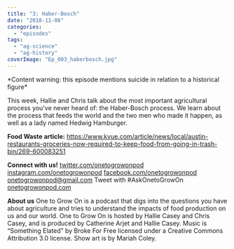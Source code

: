```yaml
---
title: "3: Haber-Bosch"
date: "2018-11-06"
categories: 
  - "episodes"
tags: 
  - "ag-science"
  - "ag-history"
coverImage: "Ep_003_haberbosch.jpg"
---
```


\*Content warning: this episode mentions suicide in relation to a historical figure\*

This week, Hallie and Chris talk about the most important agricultural process you've never heard of: the Haber-Bosch process. We learn about the process that feeds the world and the two men who made it happen, as well as a lady named Hedwig Hamburger.

**Food Waste article:** https://www.kvue.com/article/news/local/austin-restaurants-groceries-now-required-to-keep-food-from-going-in-trash-bin/269-600083251

**Connect with us!** [twitter.com/onetogrowonpod](http://twitter.com/onetogrowonpod) [instagram.com/onetogrowonpod](http://instagram.com/onetogrowonpod) [facebook.com/onetogrowonpod](http://facebook.com/onetogrowonpod) [onetogrowonpod@gmail.com](mailto:onetogrowonpod@gmail.com) Tweet with #AskOnetoGrowOn [onetogrowonpod.com](http://onetogrowonpod.com)

**About us** One to Grow On is a podcast that digs into the questions you have about agriculture and tries to understand the impacts of food production on us and our world. One to Grow On is hosted by Hallie Casey and Chris Casey, and is produced by Catherine Arjet and Hallie Casey. Music is “Something Elated” by Broke For Free licensed under a Creative Commons Attribution 3.0 license. Show art is by Mariah Coley.
